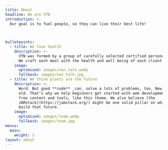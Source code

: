 ```yaml
---
title: About
headline: We are VTN
introduction: >-
  Our goal is to fuel people, so they can live their best life!
  

  
bulletpoints:
  - title: We love health
    description: >-
      VTN was formed by a group of carefully selected certified personal trainers and nutritionists. 
      We craft each meal with the health and well being of each client in-mind.
    image:
      optimized: images/nan_talk.webp
      fallback: images/nan_talk.jpg
  - title: We think plants are the future
    description: >-
      Word. But good **code** _can_ solve a lots of problems, too. New _and_
      old. That’s why we help beginners get started with web development through
      free content and tools, like this theme. We also believe [the
      JAMstack](https://jamstack.org/) might be one solid pillar on which we
      build that future.
    image:
      optimized: images/team.webp
      fallback: images/team.jpg
menus:
  main:
    weight: 2
layout: about
---
```

